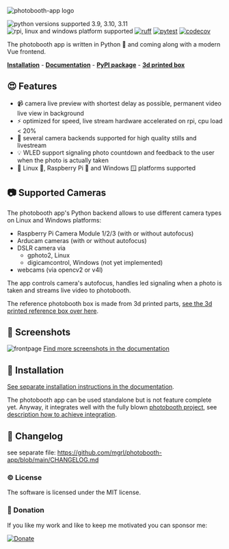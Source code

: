 ![photobooth-app logo](https://raw.githubusercontent.com/mgrl/photobooth-app/dev/assets/logo/logo-text-black-transparent.png)

![python versions supported 3.9, 3.10, 3.11](https://img.shields.io/pypi/pyversions/photobooth-app)
![rpi, linux and windows platform supported](https://img.shields.io/badge/platform-rpi%20%7C%20linux%20%7C%20windows-lightgrey)
[![ruff](https://github.com/mgrl/photobooth-app/actions/workflows/ruff.yml/badge.svg)](https://github.com/mgrl/photobooth-app/actions/workflows/ruff.yml)
[![pytest](https://github.com/mgrl/photobooth-app/actions/workflows/pytests.yml/badge.svg)](https://github.com/mgrl/photobooth-app/actions/workflows/pytests.yml)
[![codecov](https://codecov.io/gh/mgrl/photobooth-app/branch/dev/graph/badge.svg?token=SBB5DGX17V)](https://codecov.io/gh/mgrl/photobooth-app)

The photobooth app is written in Python 🐍 and coming along with a modern Vue frontend.

**[Installation](https://mgrl.github.io/photobooth-docs/installation/)** - **[Documentation](https://mgrl.github.io/photobooth-docs/)** - **[PyPI package](https://pypi.org/project/photobooth-app/)** - **[3d printed box](https://mgrl.github.io/photobooth-docs/photobox3dprint/)**

## 😍 Features

- 📹 camera live preview with shortest delay as possible, permanent video live view in background
- ⚡️ optimized for speed, live stream hardware accelerated on rpi, cpu load < 20%
- 🫶 several camera backends supported for high quality stills and livestream
- 💡 WLED support signaling photo countdown and feedback to the user when the photo is actually taken
- 🤝 Linux 🐧, Raspberry Pi 🍓 and Windows 🪟 platforms supported

## 📷 Supported Cameras

The photobooth app's Python backend allows to use different camera types on Linux and Windows platforms:

- Raspberry Pi Camera Module 1/2/3 (with or without autofocus)
- Arducam cameras (with or without autofocus)
- DSLR camera via
  - gphoto2, Linux
  - digicamcontrol, Windows (not yet implemented)
- webcams (via opencv2 or v4l)

The app controls camera's autofocus, handles led signaling when a photo is taken and streams live video to photobooth.

The reference photobooth box is made from 3d printed parts, [see the 3d printed reference box over here](https://mgrl.github.io/photobooth-docs/photobox3dprint/).

## 💅 Screenshots

![frontpage](https://raw.githubusercontent.com/mgrl/photobooth-app/main/screenshots/frontpage.png)
[Find more screenshots in the documentation](https://mgrl.github.io/photobooth-docs/screenshots)

## 🔧 Installation

[See separate installation instructions in the documentation](https://mgrl.github.io/photobooth-docs/installation/).

The photobooth app can be used standalone but is not feature complete yet.
Anyway, it integrates well with the fully blown [photobooth project](https://photoboothproject.github.io/),
see [description how to achieve integration](https://mgrl.github.io/photobooth-docs/reference/photoboothprojectintegration/).

## 📣 Changelog

see separate file:
<https://github.com/mgrl/photobooth-app/blob/main/CHANGELOG.md>

### ©️ License

The software is licensed under the MIT license.

### 🎉 Donation

If you like my work and like to keep me motivated you can sponsor me:

[![Donate](https://img.shields.io/badge/Donate-PayPal-green.svg)](https://www.paypal.com/donate/?hosted_button_id=8255Y566TBNEC)
